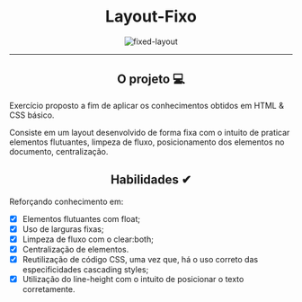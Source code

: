 <div align="center"><h1>Layout-Fixo</h1>

![fixed-layout]()


</div>


---

<div align="center"><h2>O projeto 💻</h2></div>

Exercício proposto a fim de aplicar os conhecimentos obtidos em HTML & CSS básico. <br>

Consiste em um layout desenvolvido de forma fixa com o intuito de praticar elementos flutuantes, limpeza de fluxo, posicionamento dos elementos no documento, centralização. <br>



<div align="center"><h2>Habilidades ✔</h2></div>

Reforçando conhecimento em:

 - [x] Elementos flutuantes com float;
 - [x] Uso de larguras fixas;
 - [x] Limpeza de fluxo com o clear:both;
 - [x] Centralização de elementos.
 - [x] Reutilização de código CSS, uma vez que, há o uso correto das especificidades cascading styles;
 - [x] Utilização do line-height com o intuito de posicionar o texto corretamente.